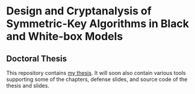 # Design and Cryptanalysis of Symmetric-Key Algorithms in Black and White-box Models
## Doctoral Thesis

This repository contains [my thesis](./thesis.pdf). It will soon also contain various tools supporting some of the chapters, defense slides, and source code of the thesis and slides.
